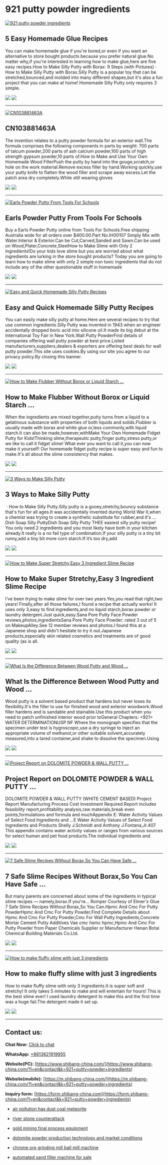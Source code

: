 # 921 putty powder ingredients

<a href="https://swt.shibang-china.com/?l=en&img&k=921+putty+powder+ingredients" target="_blank">![921 putty powder ingredients](http://static.shibang-china.com/all-800x300/1424.jpg)</a>

## 5 Easy Homemade Glue Recipes
You can make homemade glue if you're bored,or even if you want an alternative to store bought products because you prefer natural glue.No matter why,if you're interested in learning how to make glue,here are five easy recipes.How to Make Silly Putty with Borax: 9 Steps (with Pictures)&nbsp;&#0183;&#32;How to Make Silly Putty with Borax.Silly Putty is a popular toy that can be stretched,bounced,and molded into many different shapes,but it's also a fun project that you can make at home! Homemade Silly Putty only requires 3 simple.


<a href="https://whatsapp.shibangsoft.com/WhatsApp.php" target="_blank" title="WhatsApp">![](http://static.shibang-china.com/icon/whatsapp.png)</a> <a href="https://swt.shibang-china.com/?l=en&icon&k=921+putty+powder+ingredients" target="_blank">![](http://static.shibang-china.com/icon/chat-en.png)</a>

---

<a href="https://swt.shibang-china.com/?l=en&img&k=921+putty+powder+ingredients" target="_blank">![CN103881463A](http://static.shibang-china.com/all-800x300/894.jpg)</a>

## CN103881463A
The invention relates to a putty powder formula for an exterior wall.The formula comprises the following components in parts by weight: 700 parts of talcum powder,200 parts of ash calcium powder,100 parts of high strength gypsum powder,10 parts of.How to Make and Use Your Own Homemade Wood FillerPush the putty by hand into the gouge,scratch,or hole on the work material.Remove excess filler by hand.Working quickly,use your putty knife to flatten the wood filler and scrape away excess.Let the patch area dry completely.While still wearing gloves


<a href="https://whatsapp.shibangsoft.com/WhatsApp.php" target="_blank" title="WhatsApp">![](http://static.shibang-china.com/icon/whatsapp.png)</a> <a href="https://swt.shibang-china.com/?l=en&icon&k=921+putty+powder+ingredients" target="_blank">![](http://static.shibang-china.com/icon/chat-en.png)</a>

---

<a href="https://swt.shibang-china.com/?l=en&img&k=921+putty+powder+ingredients" target="_blank">![Earls Powder Putty From Tools For Schools](http://static.shibang-china.com/all-800x300/1072.jpg)</a>

## Earls Powder Putty From Tools For Schools
Buy a Earls Powder Putty online from Tools For Schools.Free shipping Australia wide for all orders over $400.00.Part No.IH00107 Simply Mix with Water.Interior &amp; Exterior.Can be Cut,Carved,Sanded and Sawn.Can be used on Wood,Plater,Concrete,SteelHow to Make Slime with Only 2 Ingredients!Do your kids love slime but you are worried about what ingredients are lurking in the store bought products? Today you are going to learn how to make slime with only 2 simple non toxic ingredients that do not include any of the other questionable stuff in homemade


<a href="https://whatsapp.shibangsoft.com/WhatsApp.php" target="_blank" title="WhatsApp">![](http://static.shibang-china.com/icon/whatsapp.png)</a> <a href="https://swt.shibang-china.com/?l=en&icon&k=921+putty+powder+ingredients" target="_blank">![](http://static.shibang-china.com/icon/chat-en.png)</a>

---

<a href="https://swt.shibang-china.com/?l=en&img&k=921+putty+powder+ingredients" target="_blank">![Easy and Quick Homemade Silly Putty Recipes](http://static.shibang-china.com/all-800x300/457.jpg)</a>

## Easy and Quick Homemade Silly Putty Recipes
You can easily make silly putty at home.Here are several recipes to try that use common ingredients.Silly Putty was invented in 1943 when an engineer accidentally dropped boric acid into silicone oil.It made its big debut at the International Toy Fair in New York.Wall Putty PowderFind details of companies offering wall putty powder at best price.Listed manufacturers,suppliers,dealers &amp; exporters are offering best deals for wall putty powder.This site uses cookies.By using our site you agree to our privacy policy.By closing this banner.


<a href="https://whatsapp.shibangsoft.com/WhatsApp.php" target="_blank" title="WhatsApp">![](http://static.shibang-china.com/icon/whatsapp.png)</a> <a href="https://swt.shibang-china.com/?l=en&icon&k=921+putty+powder+ingredients" target="_blank">![](http://static.shibang-china.com/icon/chat-en.png)</a>

---

<a href="https://swt.shibang-china.com/?l=en&img&k=921+putty+powder+ingredients" target="_blank">![How to Make Flubber Without Borox or Liquid Starch …](http://static.shibang-china.com/all-800x300/161.jpg)</a>

## How to Make Flubber Without Borox or Liquid Starch …
When the ingredients are mixed together,putty turns from a liquid to a gelatinous substance with properties of both liquids and solids.Flubber is usually made with borax and white glue or,less commonly,with liquid starch.It can also be made,however,withMake Your Own Homemade Fidget Putty for Kids!Thinking slime,therapeutic putty,finger putty,stress putty,or we like to call it fidget slime! What ever you want to call it,you can now make it yourself! Our homemade fidget putty recipe is super easy and fun to make.It's all about the slime consistency that makes.


<a href="https://whatsapp.shibangsoft.com/WhatsApp.php" target="_blank" title="WhatsApp">![](http://static.shibang-china.com/icon/whatsapp.png)</a> <a href="https://swt.shibang-china.com/?l=en&icon&k=921+putty+powder+ingredients" target="_blank">![](http://static.shibang-china.com/icon/chat-en.png)</a>

---

<a href="https://swt.shibang-china.com/?l=en&img&k=921+putty+powder+ingredients" target="_blank">![3 Ways to Make Silly Putty](http://static.shibang-china.com/all-800x300/854.jpg)</a>

## 3 Ways to Make Silly Putty
&nbsp;&#0183;&#32;How to Make Silly Putty.Silly putty is a gooey,stretchy,bouncy substance that's fun for all ages.It was accidentally invented during World War II,when a chemist was trying to create a synthetic substitute for rubber,and it's …Dish Soap Silly PuttyDish Soap Silly Putty THEE easiest silly putty recipe! You only need 2 ingredients and you most likely have both in your kitchen already.It really is a no fail type of combination.If your silly putty is a tiny bit runny,add a tiny bit more corn starch.If it’s too dry,add


<a href="https://whatsapp.shibangsoft.com/WhatsApp.php" target="_blank" title="WhatsApp">![](http://static.shibang-china.com/icon/whatsapp.png)</a> <a href="https://swt.shibang-china.com/?l=en&icon&k=921+putty+powder+ingredients" target="_blank">![](http://static.shibang-china.com/icon/chat-en.png)</a>

---

<a href="https://swt.shibang-china.com/?l=en&img&k=921+putty+powder+ingredients" target="_blank">![How to Make Super Stretchy,Easy 3 Ingredient Slime Recipe](http://static.shibang-china.com/all-800x300/496.jpg)</a>

## How to Make Super Stretchy,Easy 3 Ingredient Slime Recipe
I’ve been trying to make slime for over two years.Yes,you read that right,two years! Finally,after all those failures,I found a recipe that actually works! It uses only 3,easy to find ingredients,and no liquid starch,borax powder or laundry detergent.Just quick,easy.Sana Pore Putty Face Powder reviews,photos,ingredientsSana Pore Putty Face Powder: rated 3 out of 5 on MakeupAlley.See 12 member reviews and photos.I found this at a Japanese shop and didn't hesitate to try it out.Japanese products,especially skin related cosmetics and treatments are of good quality (as is all.


<a href="https://whatsapp.shibangsoft.com/WhatsApp.php" target="_blank" title="WhatsApp">![](http://static.shibang-china.com/icon/whatsapp.png)</a> <a href="https://swt.shibang-china.com/?l=en&icon&k=921+putty+powder+ingredients" target="_blank">![](http://static.shibang-china.com/icon/chat-en.png)</a>

---

<a href="https://swt.shibang-china.com/?l=en&img&k=921+putty+powder+ingredients" target="_blank">![What Is the Difference Between Wood Putty and Wood …](http://static.shibang-china.com/all-800x300/709.jpg)</a>

## What Is the Difference Between Wood Putty and Wood …
Wood putty is a solvent based product that hardens but never loses its flexibility.It's the filler to use for finished wood and exterior woodwork.Wood filler hardens and is sandable and stainable.Use this product when you need to patch unfinished interior wood prior toGeneral Chapters: &lt;921&gt; WATER DETERMINATIONUSP NF Where the monograph specifies that the specimen under test is hygroscopic,use a dry syringe to inject an appropriate volume of methanol,or other suitable solvent,accurately measured,into a tared container,and shake to dissolve the specimen.Using


<a href="https://whatsapp.shibangsoft.com/WhatsApp.php" target="_blank" title="WhatsApp">![](http://static.shibang-china.com/icon/whatsapp.png)</a> <a href="https://swt.shibang-china.com/?l=en&icon&k=921+putty+powder+ingredients" target="_blank">![](http://static.shibang-china.com/icon/chat-en.png)</a>

---

<a href="https://swt.shibang-china.com/?l=en&img&k=921+putty+powder+ingredients" target="_blank">![Project Report on DOLOMITE POWDER &amp; WALL PUTTY …](http://static.shibang-china.com/all-800x300/191.jpg)</a>

## Project Report on DOLOMITE POWDER &amp; WALL PUTTY …
DOLOMITE POWDER &amp; WALL PUTTY (WHITE CEMENT BASED) Project Report Manufacturing Process Cost Investment Required.Report includes feasibility report,profitability analysis,raw materials,break even points,formulations and formula and muchAppendix E: Water Activity Values of Select Food Ingredients and …E Water Activity Values of Select Food Ingredients and Products Shelly J.Schmidt and Anthony J.Fontana,Jr.407 This appendix contains water activity values or ranges from various sources for select human and pet food products.The individual ingredients and


<a href="https://whatsapp.shibangsoft.com/WhatsApp.php" target="_blank" title="WhatsApp">![](http://static.shibang-china.com/icon/whatsapp.png)</a> <a href="https://swt.shibang-china.com/?l=en&icon&k=921+putty+powder+ingredients" target="_blank">![](http://static.shibang-china.com/icon/chat-en.png)</a>

---

<a href="https://swt.shibang-china.com/?l=en&img&k=921+putty+powder+ingredients" target="_blank">![7 Safe Slime Recipes Without Borax,So You Can Have Safe …](http://static.shibang-china.com/all-800x300/1124.jpg)</a>

## 7 Safe Slime Recipes Without Borax,So You Can Have Safe …
But many parents are concerned about some of the ingredients in typical slime recipes — namely,borax.If you're… Romper Courtesy of Elmer's Glue 7 Safe Slime Recipes Without Borax,So You Can.Hpmc And Cmc For Putty PowderHpmc And Cmc For Putty Powder,Find Complete Details about Hpmc And Cmc For Putty Powder,Cmc For Wall Putty Ingredients,Concrete Mortar Cement Putty Additives Vae cmc hemc hpmc,Hpmc And Cmc For Putty Powder from Paper Chemicals Supplier or Manufacturer Henan Botai Chemical Building Materials Co.Ltd.


<a href="https://whatsapp.shibangsoft.com/WhatsApp.php" target="_blank" title="WhatsApp">![](http://static.shibang-china.com/icon/whatsapp.png)</a> <a href="https://swt.shibang-china.com/?l=en&icon&k=921+putty+powder+ingredients" target="_blank">![](http://static.shibang-china.com/icon/chat-en.png)</a>

---

<a href="https://swt.shibang-china.com/?l=en&img&k=921+putty+powder+ingredients" target="_blank">![How to make fluffy slime with just 3 ingredients](http://static.shibang-china.com/all-800x300/58.jpg)</a>

## How to make fluffy slime with just 3 ingredients
How to make fluffy slime with only 3 ingredients.It is super soft and stretchy! It only takes 5 minutes to make and will entertain for hours! This is the best slime ever! I used laundry detergent to make this and the first time was a huge fail.The detergent made it set up.

<a href="https://whatsapp.shibangsoft.com/WhatsApp.php" target="_blank" title="WhatsApp">![](http://static.shibang-china.com/icon/whatsapp.png)</a> <a href="https://swt.shibang-china.com/?l=en&icon&k=921+putty+powder+ingredients" target="_blank">![](http://static.shibang-china.com/icon/chat-en.png)</a>

---
## Contact us:

**Chat Now:** [Click to chat](https://swt.shibang-china.com?l=en&contact&k=921+putty+powder+ingredients)

**WhatsApp:**  [+8613621919955](https://whatsapp.shibangsoft.com/WhatsApp.php)

**Website(PC):** [https://www.shibang-china.com/](https://www.shibang-china.com/?l=en&contact&k=921+putty+powder+ingredients)

**Website(mobile):** [https://m.shibang-china.com/](https://m.shibang-china.com/?l=en&contact&k=921+putty+powder+ingredients)

**Inquiry form:** [https://form.shibang-china.com](https://form.shibang-china.com?l=en&contact&k=921+putty+powder+ingredients)

* [air pollution has dust coal meteorite](../138/air%20pollution%20has%20dust%20coal%20meteorite.md)

* [river stone counterattack](../138/river%20stone%20counterattack.md)

* [gold mining final process equipment](../135/gold%20mining%20final%20process%20equipment.md)

* [dolomite powder production technology and market conditions](../138/dolomite%20powder%20production%20technology%20and%20market%20conditions.md)

* [chrome ore grinding mill ball mill machine](../137/chrome%20ore%20grinding%20mill%20ball%20mill%20machine.md)

* [automated sand filler machine for sale](../131/automated%20sand%20filler%20machine%20for%20sale.md)
